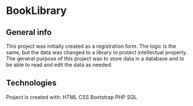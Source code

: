 # BookLibrary

## General info
This project was initially created as a registration form. The logic is the same, but the data was changed to a library to protect intellectual property. The general purpose of this project was to store data in a database and to be able to read and edit the data as needed.
	
## Technologies
Project is created with:
HTML
CSS
Bootstrap
PHP
SQL
